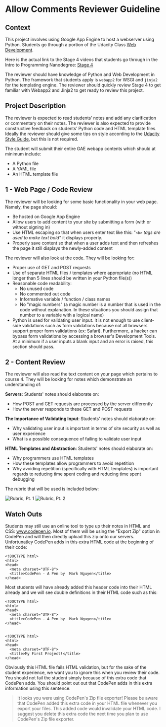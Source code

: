Allow Comments Reviewer Guideline
==========================================

## Context

This project involves using Google App Engine to host a webserver using Python. Students go through a portion of the Udacity Class [Web Development](https://www.udacity.com/course/web-development--cs253).

Here is the actual link to the Stage 4 videos that students go through in the Intro to Programming Nanodegree: [Stage 4](https://www.udacity.com/course/viewer#!/c-ud000/l-4190509137/m-3630598767)

The reviewer should have knowledge of Python and Web Development in Python. The framework that students apply is `webapp2` for WSGI and `jinja2` for the templating engine. The reviewer should quickly review Stage 4 to get familiar with Webapp2 and Jinja2 to get ready to review this project.

## Project Description
The reviewer is expected to read students’ notes and add any clarification or commentary on their notes. The reviewer is also expected to provide constructive feedback on students’ Python code and HTML template files. Ideally the reviewer should give some tips on style according to the [Udacity Style Guide](http://udacity.github.io/frontend-nanodegree-styleguide/), but this is not required.

The student will submit their entire GAE webapp contents which should at minimum include:

* A Python file
* A YAML file
* An HTML template file

## 1 - Web Page / Code Review

The reviewer will be looking for some basic functionality in your web page.
Namely, the page should:

* Be hosted on Google App Engine
* Allow users to add content to your site by submitting a form (with or without
  signing in)
* Use HTML escaping so that when users enter text like this: "*`<b>` tags are
  used to make text bold*" it displays properly.
* Properly save content so that when a user adds text and then refreshes the
  page it still displays the newly-added content

The reviewer will also look at the code. They will be looking for:

* Proper use of GET and POST requests
* Use of separate HTML files / templates where appropriate (no HTML longer than
  5 lines should be written in your Python file(s))
* Reasonable code readability:
  * No unused code
  * No commented out code
  * Informative variable / function / class names
  * No "magic numbers" (a magic number is a number that is used in the code
    without explanation. In these situations you should assign that number to a
    variable with a logical name)
* Python is used for validating user input. It is not enough to use client-side validations such as form validations because not all browsers support proper form validations (ex: Safari). Furthermore, a hacker can bypass form validations by accessing a browser's Development Tools. At a minimum if a user inputs a blank input and an error is raised, this section should pass.

## 2 - Content Review

The reviewer will also read the text content on your page which
pertains to course 4. They will be looking for notes which demonstrate an
understanding of:

 **Servers**: Students' notes should elaborate on:
* How POST and GET requests are processed by the server differently
* How the server responds to these GET and POST requests

**The Importance of Validating Input**: Students' notes should elaborate on:
* Why validating user input is important in terms of site security as well as user experience
* What is a possible consequence of failing to validate user input

**HTML Templates and Abstraction**: Students' notes should elaborate on:
* Why programmers use HTML templates
* How these templates allow programmers to avoid repetition
* Why avoiding repetition (specifically with HTML templates) is important regards to reducing time spent coding and reducing time spent debugging 

The rubric that will be used is included below:

![Rubric, Pt. 1](http://i.imgur.com/zsHe9mw.png)
![Rubric, Pt. 2](http://i.imgur.com/Zf5yr3o.png)

## Watch Outs
Students may still use an online tool to type up their notes in HTML and CSS: www.codepen.io. Most of them will be using the "Export Zip" option in CodePen and will then directly upload this zip onto our servers. Unfortunatley CodePen adds in this extra HTML code at the beginning of their code:

```
<!DOCTYPE html>
<html>
<head>
  <meta charset="UTF-8">
  <title>CodePen - A Pen by  Mark Nguyen</title>
</head>
```

Most students will have already added this header code into their HTML already and we will see double definitions in their HTML code such as this:

```
<!DOCTYPE html>
<html>
<head>
  <meta charset="UTF-8">
  <title>CodePen - A Pen by  Mark Nguyen</title>
</head>


<!DOCTYPE html>
<html>
<head>
  <meta charset="UTF-8">
  <title>My First Project!</title>
</head>
```

Obviously this HTML file fails HTML validation, but for the sake of the student experience, we want you to ignore this when you review their code. You should not fail the student simply because of this extra code that CodePen adds. You should point out out that CodePen adds in this extra information using this sentence:

> It looks you were using CodePen's Zip file exporter! Please be aware that CodePen added this extra code in your HTML file whenever you export your files. This added code would invalidate your HTML code. I suggest you delete this extra code the next time you plan to use CodePen's Zip file exporter.
